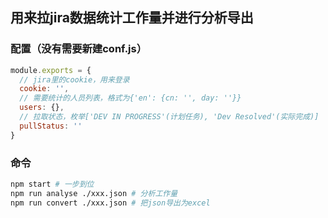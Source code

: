 ## 用来拉jira数据统计工作量并进行分析导出

### 配置（没有需要新建conf.js）

```javascript
module.exports = {
  // jira里的cookie，用来登录
  cookie: '',
  // 需要统计的人员列表，格式为{'en': {cn: '', day: ''}}
  users: {},
  // 拉取状态，枚举['DEV IN PROGRESS'(计划任务), 'Dev Resolved'(实际完成)]
  pullStatus: ''
}
```

### 命令

```bash
npm start # 一步到位
npm run analyse ./xxx.json # 分析工作量
npm run convert ./xxx.json # 把json导出为excel
```
